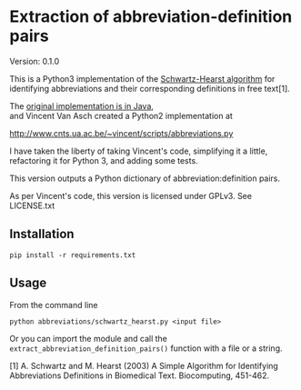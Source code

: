 # Extraction of abbreviation-definition pairs

Version: 0.1.0

This is a Python3 implementation of the [Schwartz-Hearst algorithm](https://psb.stanford.edu/psb-online/proceedings/psb03/schwartz.pdf)
for identifying abbreviations and their corresponding definitions in free text[1].

The [original implementation is in Java](http://biotext.berkeley.edu/software.html),  
and Vincent Van Asch created a Python2 implementation at

http://www.cnts.ua.ac.be/~vincent/scripts/abbreviations.py

I have taken the liberty of taking Vincent's code, simplifying it a little,
refactoring it for Python 3, and adding some tests.

This version outputs a Python dictionary of abbreviation:definition pairs.

As per Vincent's code, this version is licensed under GPLv3. See LICENSE.txt

## Installation
    pip install -r requirements.txt
    
## Usage

From the command line

    python abbreviations/schwartz_hearst.py <input file>

Or you can import the module and call the `extract_abbreviation_definition_pairs()` function with a file or a string.


[1] A. Schwartz and M. Hearst (2003) A Simple Algorithm for Identifying Abbreviations Definitions in Biomedical Text.
Biocomputing, 451-462.
